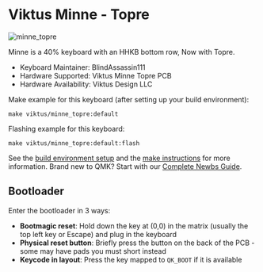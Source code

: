 # Viktus Minne - Topre

![minne_topre](https://imgur.com/OKnryxc)

Minne is a 40% keyboard with an HHKB bottom row, Now with Topre.

-   Keyboard Maintainer: BlindAssassin111
-   Hardware Supported: Viktus Minne Topre PCB
-   Hardware Availability: Viktus Design LLC

Make example for this keyboard (after setting up your build environment):

    make viktus/minne_topre:default

Flashing example for this keyboard:

    make viktus/minne_topre:default:flash

See the [build environment setup](https://docs.qmk.fm/#/getting_started_build_tools) and the [make instructions](https://docs.qmk.fm/#/getting_started_make_guide) for more information. Brand new to QMK? Start with our [Complete Newbs Guide](https://docs.qmk.fm/#/newbs).

## Bootloader

Enter the bootloader in 3 ways:

* **Bootmagic reset**: Hold down the key at (0,0) in the matrix (usually the top left key or Escape) and plug in the keyboard
* **Physical reset button**: Briefly press the button on the back of the PCB - some may have pads you must short instead
* **Keycode in layout**: Press the key mapped to `QK_BOOT` if it is available

